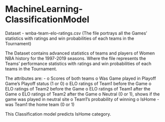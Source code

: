 # MachineLearning-ClassificationModel
Dataset - wnba-team-elo-ratings.csv (The file portrays all the Games’ statistics with ratings and win probabilities of each teams in the Tournament)

The Dataset contains advanced statistics of teams and players of Women NBA history for the 1997-2019 seasons. Where the file represents the Teams’ performance statistics with ratings and win probabilities of each teams in the Tournament. 

The attributes are: -
o Scores of both teams
o Was Game played in Playoff Game’s Playoff status (1 or 0)
o ELO ratings of Team1 before the Game
o ELO ratings of Team2 before the Game
o ELO ratings of Team1 after the Game
o ELO ratings of Team2 after the Game
o Neutral (0 or 1), shows if the game was played in neutral site
o Team1’s probability of winning
o IsHome - was Team1 the home team (0 or 1)

This Classification model predicts IsHome category.
